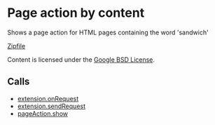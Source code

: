 
Page action by content
=======

Shows a page action for HTML pages containing the word 'sandwich'

[Zipfile](http://developer.chrome.com/extensions/examples/api/pageAction/pageaction_by_content.zip)

Content is licensed under the [Google BSD License](http://code.google.com/google_bsd_license.html).

Calls
-----

* [extension.onRequest](http://developer.chrome.com/extensions/extension.html#event-onRequest)
* [extension.sendRequest](http://developer.chrome.com/extensions/extension.html#method-sendRequest)
* [pageAction.show](http://developer.chrome.com/extensions/pageAction.html#method-show)